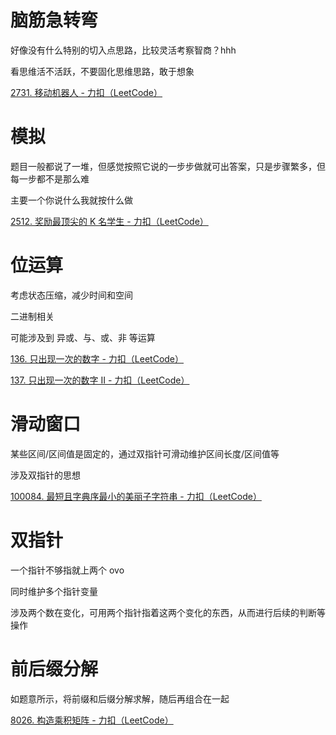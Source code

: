 # 脑筋急转弯

好像没有什么特别的切入点思路，比较灵活考察智商？hhh

看思维活不活跃，不要固化思维思路，敢于想象

[2731. 移动机器人 - 力扣（LeetCode）](https://leetcode.cn/problems/movement-of-robots/description/?envType=daily-question&envId=2023-10-10)

# 模拟

题目一般都说了一堆，但感觉按照它说的一步步做就可出答案，只是步骤繁多，但每一步都不是那么难

主要一个你说什么我就按什么做

[2512. 奖励最顶尖的 K 名学生 - 力扣（LeetCode）](https://leetcode.cn/problems/reward-top-k-students/description/)

# 位运算

考虑状态压缩，减少时间和空间

二进制相关

可能涉及到 异或、与、或、非 等运算

[136. 只出现一次的数字 - 力扣（LeetCode）](https://leetcode.cn/problems/single-number/description/)

[137. 只出现一次的数字 II - 力扣（LeetCode）](https://leetcode.cn/problems/single-number-ii/description/?envType=daily-question&envId=2023-10-15)

# 滑动窗口

某些区间/区间值是固定的，通过双指针可滑动维护区间长度/区间值等

涉及双指针的思想

[100084. 最短且字典序最小的美丽子字符串 - 力扣（LeetCode）](https://leetcode.cn/problems/shortest-and-lexicographically-smallest-beautiful-string/description/)

# 双指针

一个指针不够指就上两个 ovo

同时维护多个指针变量

涉及两个数在变化，可用两个指针指着这两个变化的东西，从而进行后续的判断等操作

# 前后缀分解

如题意所示，将前缀和后缀分解求解，随后再组合在一起

[8026. 构造乘积矩阵 - 力扣（LeetCode）](https://leetcode.cn/problems/construct-product-matrix/description/)